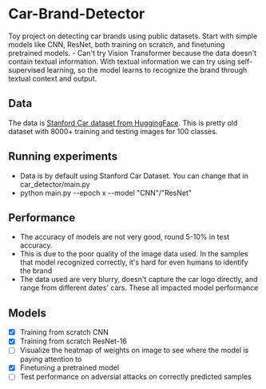 # Car-Brand-Detector
Toy project on detecting car brands using public datasets. Start with simple models like CNN, ResNet, both training on scratch, and finetuning pretrained models. 
    - Can't try Vision Transformer because the data doesn't contain textual information. With textual information we can try using self-supervised learning, so the model learns to recognize the brand through textual context and output. 


## Data 
The data is [Stanford Car dataset from HuggingFace](https://huggingface.co/datasets/tanganke/stanford_cars). This is pretty old dataset with 8000+ training and testing images for 100 classes. 

## Running experiments  
- Data is by default using Stanford Car Dataset. You can change that in car_detector/main.py 
- python main.py --epoch x --model "CNN"/"ResNet"

## Performance 
- The accuracy of models are not very good, round 5-10% in test accuracy. 
- This is due to the poor quality of the image data used. In the samples that model recognized correctly, it's hard for even humans to identify the brand 
- The data used are very blurry, doesn't capture the car logo directly, and range from different dates' cars. These all impacted model performance 

## Models 
- [x] Training from scratch CNN   
- [x] Training from scratch ResNet-16   
- [ ] Visualize the heatmap of weights on image to see where the model is paying attention to  
- [x] Finetuning a pretrained model  
- [ ] Test performance on adversial attacks on correctly predicted samples  